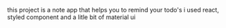 this project is a note app that helps you to remind your todo's
i used react, styled component and a litle bit of material ui
